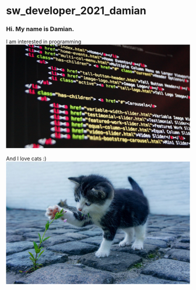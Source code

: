 # sw_developer_2021_damian
### Hi. My name is Damian. </br>
I am interested in programming </br>
![Image_Cat](https://github.com/Scherlda/sw_developer_2021_damian/blob/main/docs/programming.jpg)
</br></br>And I love cats :)</br>
![Image_Cat](https://github.com/Scherlda/sw_developer_2021_damian/blob/main/docs/cat.jpg)
